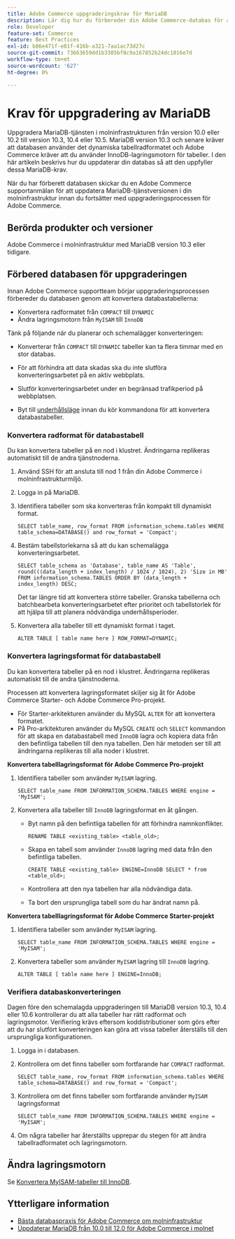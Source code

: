 ```yaml
---
title: Adobe Commerce uppgraderingskrav för MariaDB
description: Lär dig hur du förbereder din Adobe Commerce-databas för att uppgradera MariaDB från en tidigare version.
role: Developer
feature-set: Commerce
feature: Best Practices
exl-id: b86e471f-e81f-416b-a321-7aa1ac73d27c
source-git-commit: 73663659dd1b3305bf8c9a167852b24dc1016e7d
workflow-type: tm+mt
source-wordcount: '627'
ht-degree: 0%

---
```


# Krav för uppgradering av MariaDB

Uppgradera MariaDB-tjänsten i molninfrastrukturen från version 10.0 eller 10.2 till version 10.3, 10.4 eller 10.5. MariaDB version 10.3 och senare kräver att databasen använder det dynamiska tabellradformatet och Adobe Commerce kräver att du använder InnoDB-lagringsmotorn för tabeller. I den här artikeln beskrivs hur du uppdaterar din databas så att den uppfyller dessa MariaDB-krav.

När du har förberett databasen skickar du en Adobe Commerce supportanmälan för att uppdatera MariaDB-tjänstversionen i din molninfrastruktur innan du fortsätter med uppgraderingsprocessen för Adobe Commerce.

## Berörda produkter och versioner

Adobe Commerce i molninfrastruktur med MariaDB version 10.3 eller tidigare.

## Förbered databasen för uppgraderingen

Innan Adobe Commerce supportteam börjar uppgraderingsprocessen förbereder du databasen genom att konvertera databastabellerna:

- Konvertera radformatet från `COMPACT` till `DYNAMIC`
- Ändra lagringsmotorn från `MyISAM` till `InnoDB`

Tänk på följande när du planerar och schemalägger konverteringen:

- Konverterar från `COMPACT` till `DYNAMIC` tabeller kan ta flera timmar med en stor databas.

- För att förhindra att data skadas ska du inte slutföra konverteringsarbetet på en aktiv webbplats.

- Slutför konverteringsarbetet under en begränsad trafikperiod på webbplatsen.

- Byt till [underhållsläge](../../../installation/tutorials/maintenance-mode.md) innan du kör kommandona för att konvertera databastabeller.

### Konvertera radformat för databastabell

Du kan konvertera tabeller på en nod i klustret. Ändringarna replikeras automatiskt till de andra tjänstnoderna.

1. Använd SSH för att ansluta till nod 1 från din Adobe Commerce i molninfrastrukturmiljö.

1. Logga in på MariaDB.

1. Identifiera tabeller som ska konverteras från kompakt till dynamiskt format.

   ```mysql
   SELECT table_name, row_format FROM information_schema.tables WHERE table_schema=DATABASE() and row_format = 'Compact';
   ```

1. Bestäm tabellstorlekarna så att du kan schemalägga konverteringsarbetet.

   ```mysql
   SELECT table_schema as 'Database', table_name AS 'Table', round(((data_length + index_length) / 1024 / 1024), 2) 'Size in MB' FROM information_schema.TABLES ORDER BY (data_length + index_length) DESC;
   ```

   Det tar längre tid att konvertera större tabeller. Granska tabellerna och batchbearbeta konverteringsarbetet efter prioritet och tabellstorlek för att hjälpa till att planera nödvändiga underhållsperioder.

1. Konvertera alla tabeller till ett dynamiskt format i taget.

   ```mysql
   ALTER TABLE [ table name here ] ROW_FORMAT=DYNAMIC;
   ```

### Konvertera lagringsformat för databastabell

Du kan konvertera tabeller på en nod i klustret. Ändringarna replikeras automatiskt till de andra tjänstnoderna.

Processen att konvertera lagringsformatet skiljer sig åt för Adobe Commerce Starter- och Adobe Commerce Pro-projekt.

- För Starter-arkitekturen använder du MySQL `ALTER` för att konvertera formatet.
- På Pro-arkitekturen använder du MySQL `CREATE` och `SELECT` kommandon för att skapa en databastabell med `InnoDB` lagra och kopiera data från den befintliga tabellen till den nya tabellen. Den här metoden ser till att ändringarna replikeras till alla noder i klustret.

**Konvertera tabelllagringsformat för Adobe Commerce Pro-projekt**

1. Identifiera tabeller som använder `MyISAM` lagring.

   ```mysql
   SELECT table_name FROM INFORMATION_SCHEMA.TABLES WHERE engine = 'MyISAM';
   ```

1. Konvertera alla tabeller till `InnoDB` lagringsformat en åt gången.

   - Byt namn på den befintliga tabellen för att förhindra namnkonflikter.

      ```mysql
      RENAME TABLE <existing_table> <table_old>;
      ```

   - Skapa en tabell som använder `InnoDB` lagring med data från den befintliga tabellen.

      ```mysql
      CREATE TABLE <existing_table> ENGINE=InnoDB SELECT * from <table_old>;
      ```

   - Kontrollera att den nya tabellen har alla nödvändiga data.

   - Ta bort den ursprungliga tabell som du har ändrat namn på.


**Konvertera tabelllagringsformat för Adobe Commerce Starter-projekt**

1. Identifiera tabeller som använder `MyISAM` lagring.

   ```mysql
   SELECT table_name FROM INFORMATION_SCHEMA.TABLES WHERE engine = 'MyISAM';
   ```

1. Konvertera tabeller som använder `MyISAM` lagring till `InnoDB` lagring.

   ```mysql
   ALTER TABLE [ table name here ] ENGINE=InnoDB;
   ```

### Verifiera databaskonverteringen

Dagen före den schemalagda uppgraderingen till MariaDB version 10.3, 10.4 eller 10.6 kontrollerar du att alla tabeller har rätt radformat och lagringsmotor. Verifiering krävs eftersom koddistributioner som görs efter att du har slutfört konverteringen kan göra att vissa tabeller återställs till den ursprungliga konfigurationen.

1. Logga in i databasen.

1. Kontrollera om det finns tabeller som fortfarande har `COMPACT` radformat.

   ```mysql
   SELECT table_name, row_format FROM information_schema.tables WHERE table_schema=DATABASE() and row_format = 'Compact';
   ```

1. Kontrollera om det finns tabeller som fortfarande använder `MyISAM` lagringsformat

   ```mysql
   SELECT table_name FROM INFORMATION_SCHEMA.TABLES WHERE engine = 'MyISAM';
   ```

1. Om några tabeller har återställts upprepar du stegen för att ändra tabellradformatet och lagringsmotorn.

## Ändra lagringsmotorn

Se [Konvertera MyISAM-tabeller till InnoDB](../planning/database-on-cloud.md).

## Ytterligare information

- [Bästa databaspraxis för Adobe Commerce om molninfrastruktur](../planning/database-on-cloud.md)
- [Uppdaterar MariaDB från 10.0 till 12.0 för Adobe Commerce i molnet](https://experienceleague.adobe.com/docs/commerce-knowledge-base/kb/how-to/upgrade-mariadb-10.0-to-10.2-for-magento-commerce-cloud.html)
